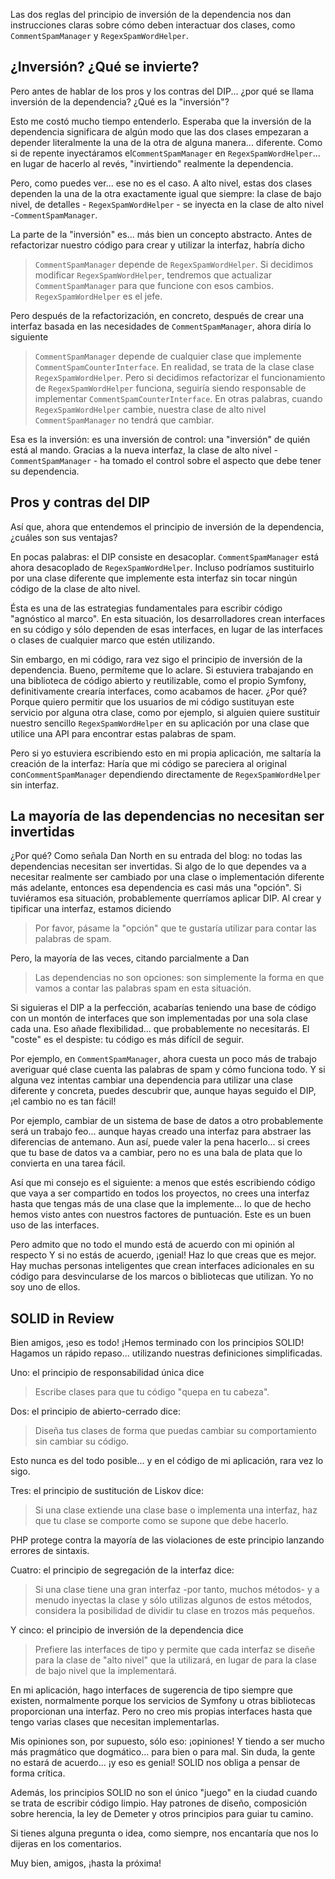 Las dos reglas del principio de inversión de la dependencia nos dan instrucciones claras sobre cómo deben interactuar dos clases, como `CommentSpamManager` y `RegexSpamWordHelper`.

## ¿Inversión? ¿Qué se invierte?

Pero antes de hablar de los pros y los contras del DIP... ¿por qué se llama inversión de la dependencia? ¿Qué es la "inversión"?

Esto me costó mucho tiempo entenderlo. Esperaba que la inversión de la dependencia significara de algún modo que las dos clases empezaran a depender literalmente la una de la otra de alguna manera... diferente. Como si de repente inyectáramos el`CommentSpamManager` en `RegexSpamWordHelper`... en lugar de hacerlo al revés, "invirtiendo" realmente la dependencia.

Pero, como puedes ver... ese no es el caso. A alto nivel, estas dos clases dependen la una de la otra exactamente igual que siempre: la clase de bajo nivel, de detalles - `RegexSpamWordHelper` - se inyecta en la clase de alto nivel -`CommentSpamManager`.

La parte de la "inversión" es... más bien un concepto abstracto. Antes de refactorizar nuestro código para crear y utilizar la interfaz, habría dicho

> `CommentSpamManager` depende de `RegexSpamWordHelper`. Si decidimos modificar
> `RegexSpamWordHelper`, tendremos que actualizar `CommentSpamManager`
> para que funcione con esos cambios. `RegexSpamWordHelper` es el jefe.

Pero después de la refactorización, en concreto, después de crear una interfaz basada en las necesidades de `CommentSpamManager`, ahora diría lo siguiente

> `CommentSpamManager` depende de cualquier clase que implemente
> `CommentSpamCounterInterface`. En realidad, se trata de la clase
> clase `RegexSpamWordHelper`. Pero si decidimos refactorizar el funcionamiento de
> `RegexSpamWordHelper` funciona, seguiría siendo responsable de implementar
> `CommentSpamCounterInterface`. En otras palabras, cuando `RegexSpamWordHelper` cambie,
> nuestra clase de alto nivel `CommentSpamManager` no tendrá que cambiar.

Esa es la inversión: es una inversión de control: una "inversión" de quién está al mando. Gracias a la nueva interfaz, la clase de alto nivel - `CommentSpamManager` - ha tomado el control sobre el aspecto que debe tener su dependencia.

## Pros y contras del DIP

Así que, ahora que entendemos el principio de inversión de la dependencia, ¿cuáles son sus ventajas?

En pocas palabras: el DIP consiste en desacoplar. `CommentSpamManager` está ahora desacoplado de `RegexSpamWordHelper`. Incluso podríamos sustituirlo por una clase diferente que implemente esta interfaz sin tocar ningún código de la clase de alto nivel.

Ésta es una de las estrategias fundamentales para escribir código "agnóstico al marco". En esta situación, los desarrolladores crean interfaces en su código y sólo dependen de esas interfaces, en lugar de las interfaces o clases de cualquier marco que estén utilizando.

Sin embargo, en mi código, rara vez sigo el principio de inversión de la dependencia. Bueno, permíteme que lo aclare. Si estuviera trabajando en una biblioteca de código abierto y reutilizable, como el propio Symfony, definitivamente crearía interfaces, como acabamos de hacer. ¿Por qué? Porque quiero permitir que los usuarios de mi código sustituyan este servicio por alguna otra clase, como por ejemplo, si alguien quiere sustituir nuestro sencillo `RegexSpamWordHelper` en su aplicación por una clase que utilice una API para encontrar estas palabras de spam.

Pero si yo estuviera escribiendo esto en mi propia aplicación, me saltaría la creación de la interfaz: Haría que mi código se pareciera al original con`CommentSpamManager` dependiendo directamente de `RegexSpamWordHelper` sin interfaz.

## La mayoría de las dependencias no necesitan ser invertidas

¿Por qué? Como señala Dan North en su entrada del blog: no todas las dependencias necesitan ser invertidas. Si algo de lo que dependes va a necesitar realmente ser cambiado por una clase o implementación diferente más adelante, entonces esa dependencia es casi más una "opción". Si tuviéramos esa situación, probablemente querríamos aplicar DIP. Al crear y tipificar una interfaz, estamos diciendo

> Por favor, pásame la "opción" que te gustaría utilizar para contar las palabras de spam.

Pero, la mayoría de las veces, citando parcialmente a Dan

> Las dependencias no son opciones: son simplemente la forma en que vamos a contar las palabras spam
> en esta situación.

Si siguieras el DIP a la perfección, acabarías teniendo una base de código con un montón de interfaces que son implementadas por una sola clase cada una. Eso añade flexibilidad... que probablemente no necesitarás. El "coste" es el despiste: tu código es más difícil de seguir.

Por ejemplo, en `CommentSpamManager`, ahora cuesta un poco más de trabajo averiguar qué clase cuenta las palabras de spam y cómo funciona todo. Y si alguna vez intentas cambiar una dependencia para utilizar una clase diferente y concreta, puedes descubrir que, aunque hayas seguido el DIP, ¡el cambio no es tan fácil!

Por ejemplo, cambiar de un sistema de base de datos a otro probablemente será un trabajo feo... aunque hayas creado una interfaz para abstraer las diferencias de antemano. Aun así, puede valer la pena hacerlo... si crees que tu base de datos va a cambiar, pero no es una bala de plata que lo convierta en una tarea fácil.

Así que mi consejo es el siguiente: a menos que estés escribiendo código que vaya a ser compartido en todos los proyectos, no crees una interfaz hasta que tengas más de una clase que la implemente... lo que de hecho hemos visto antes con nuestros factores de puntuación. Este es un buen uso de las interfaces.

Pero admito que no todo el mundo está de acuerdo con mi opinión al respecto Y si no estás de acuerdo, ¡genial! Haz lo que creas que es mejor. Hay muchas personas inteligentes que crean interfaces adicionales en su código para desvincularse de los marcos o bibliotecas que utilizan. Yo no soy uno de ellos.

## SOLID in Review

Bien amigos, ¡eso es todo! ¡Hemos terminado con los principios SOLID! Hagamos un rápido repaso... utilizando nuestras definiciones simplificadas.

Uno: el principio de responsabilidad única dice

> Escribe clases para que tu código "quepa en tu cabeza".

Dos: el principio de abierto-cerrado dice:

> Diseña tus clases de forma que puedas cambiar su comportamiento sin cambiar
> su código.

Esto nunca es del todo posible... y en el código de mi aplicación, rara vez lo sigo.

Tres: el principio de sustitución de Liskov dice:

> Si una clase extiende una clase base o implementa una interfaz, haz que tu clase se comporte
> como se supone que debe hacerlo.

PHP protege contra la mayoría de las violaciones de este principio lanzando errores de sintaxis.

Cuatro: el principio de segregación de la interfaz dice:

> Si una clase tiene una gran interfaz -por tanto, muchos métodos- y a menudo inyectas la
> clase y sólo utilizas algunos de estos métodos, considera la posibilidad de dividir tu clase en
> trozos más pequeños.

Y cinco: el principio de inversión de la dependencia dice

> Prefiere las interfaces de tipo y permite que cada interfaz se diseñe para la
> clase de "alto nivel" que la utilizará, en lugar de para la clase de bajo nivel que
> la implementará.

En mi aplicación, hago interfaces de sugerencia de tipo siempre que existen, normalmente porque los servicios de Symfony u otras bibliotecas proporcionan una interfaz. Pero no creo mis propias interfaces hasta que tengo varias clases que necesitan implementarlas.

Mis opiniones son, por supuesto, sólo eso: ¡opiniones! Y tiendo a ser mucho más pragmático que dogmático... para bien o para mal. Sin duda, la gente no estará de acuerdo... ¡y eso es genial! SOLID nos obliga a pensar de forma crítica.

Además, los principios SOLID no son el único "juego" en la ciudad cuando se trata de escribir código limpio. Hay patrones de diseño, composición sobre herencia, la ley de Demeter y otros principios para guiar tu camino.

Si tienes alguna pregunta o idea, como siempre, nos encantaría que nos lo dijeras en los comentarios.

Muy bien, amigos, ¡hasta la próxima!

